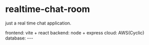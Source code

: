 # realtime-chat-room
just a real time chat application.

frontend: vite + react
backend: node + express
cloud: AWS(Cyclic)
database: ---
